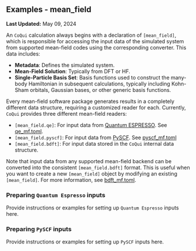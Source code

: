 Examples - mean_field
-----------------------------------------------

**Last Updated:** May 09, 2024

An `CoQui` calculation always begins with a declaration of `[mean_field]`, 
which is responsible for accessing the input data of the simulated system 
from supported mean-field codes using the corresponding converter. 
This data includes:     
- **Metadata**: Defines the simulated system. 
- **Mean-Field Solution**: Typically from DFT or HF.
- **Single-Particle Basis Set**: Basis functions used to construct the many-body 
Hamiltonian in subsequent calculations, typically including Kohn-Sham orbitals, 
Gaussian bases, or other generic basis functions. 

Every mean-field software package generates results in a completely different 
data structure, requiring a customized reader for each. Currently, `CoQui` 
provides three different mean-field readers: 
* `[mean_field.qe]`: For input data from [Quantum ESPRESSO](https://www.quantum-espresso.org). 
See [qe_mf.toml](qe_mf.toml). 
* `[mean_field.pyscf]`: For input data from [PySCF](https://pyscf.org). 
See [pyscf_mf.toml](pyscf_mf.toml)
* `[mean_field.bdft]`: For input data stored in the `CoQui` internal data structure.

Note that input data from any supported mean-field backend can be converted into the 
consistent `[mean_field.bdft]` format. This is useful when you want to create a new 
`[mean_field]` object by modifying an existing `[mean_field]`. For more information, 
see [bdft_mf.toml](bdft_mf.toml).

### Preparing `Quantum Espresso` inputs 
Provide instructions or examples for setting up `Quantum Espresso` inputs here. 

### Preparing `PySCF` inputs
Provide instructions or examples for setting up `PySCF` inputs here.
